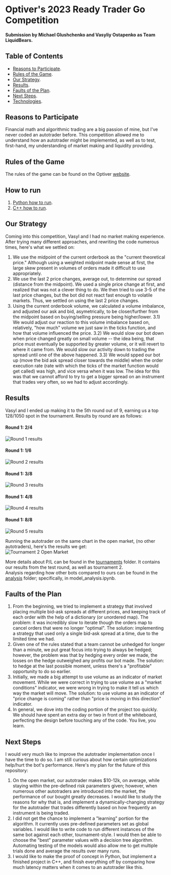 # Optiver's 2023 Ready Trader Go Competition
#### Submission by Michael Glushchenko and Vasyliy Ostapenko as Team LiquidBears.

## Table of Contents
* [Reasons to Participate](https://github.com/mglush/ready-trader-go-2023/blob/main/README.md#reasons-to-participate).
* [Rules of the Game](https://github.com/mglush/ready-trader-go-2023/blob/main/README.md#rules-of-the-game).
* [Our Strategy](https://github.com/mglush/ready-trader-go-2023/blob/main/README.md#our-strategy).
* [Results](https://github.com/mglush/ready-trader-go-2023/blob/main/README.md#results).
* [Faults of the Plan](https://github.com/mglush/ready-trader-go-2023/blob/main/README.md#faults-of-the-plan).
* [Next Steps](https://github.com/mglush/ready-trader-go-2023/blob/main/README.md#next-steps).
* [Technologies](https://github.com/mglush/ready-trader-go-2023/blob/main/README.md#technologies).

## Reasons to Participate
Financial math and algorithmic trading are a big passion of mine, but I've never coded an autotrader before. This competition allowed me to understand how an autotrader might be implemented, as well as to test, first-hand, my understanding of market making and liquidity providing.

## Rules of the Game
The rules of the game can be found on the Optiver [website](https://readytradergo.optiver.com/how-to-play/).

## How to run
1) [Python how to run](https://github.com/mglush/ready-trader-go-2023/tree/main/py#ready-trader-go).
2) [C++ how to run](https://github.com/mglush/ready-trader-go-2023/tree/main/cpp#ready-trader-go).

## Our Strategy
Coming into this competition, Vasyl and I had no market making experience. After trying many different approaches, and rewriting the code numerous times, here's what we settled on:
  1) We use the midpoint of the current orderbook as the "current theoretical price." Although using a weighted midpoint made sense at first, the large skew present in volumes of orders made it difficult to use appropriately. 
  2) We use the last 2 price changes, average out, to determine our spread (distance from the midpoint). We used a single price change at first, and realized that was not a clever thing to do. We then tried to use 3-5 of the last price changes, but the bot did not react fast enough to volatile markets. Thus, we settled on using the last 2 price changes.
  3) Using the current orderbook volume, we calculated a volume imbalance, and adjusted our ask and bid, asymetrically, to be closer/further from the midpoint based on buying/selling pressure being higher/lower.
    3.1) We would adjust our reaction to this volume imbalance based on, relatively, "how much" volume we just saw in the ticks function, and how that volume influenced the price.
    3.2) We would slow our bot down when price changed greatly on small volume -- the idea being, that price must eventually be supported by greater volume, or it will revert to where it came from. We would slow our activity down to trading the spread until one of the above happened.
    3.3) We would spped our bot up (move the bid ask spread closer towards the middle) when the order execution rate (rate with which the ticks of the market function would get called) was high, and vice versa when it was low. The idea for this was that we cannot afford to try to get a bigger spread on an instrument that trades very often, so we had to adjust accordingly.

## Results
Vasyl and I ended up making it to the 5th round out of 9, earning us a top 128/1050 spot in the tournament. Results by round are as follows:  
#### Round 1: 2/4  
![Round 1 results](https://github.com/mglush/ready-trader-go-2023/blob/main/py/analysis/result_plots/match_round1.png)  
#### Round 1: 1/6  
![Round 2 results](https://github.com/mglush/ready-trader-go-2023/blob/main/py/analysis/result_plots/match_round2.png)  
#### Round 1: 3/8  
![Round 3 results](https://github.com/mglush/ready-trader-go-2023/blob/main/py/analysis/result_plots/match_round3.png)  
#### Round 1: 4/8  
![Round 4 results](https://github.com/mglush/ready-trader-go-2023/blob/main/py/analysis/result_plots/match_round4.png)  
#### Round 1: 8/8  
![Round 5 results](https://github.com/mglush/ready-trader-go-2023/blob/main/py/analysis/result_plots/match_round5.png)  

Running the autotrader on the same chart in the open market, (no other autotraders), here's the results we get:  
![Tournament 2 Open Market](https://github.com/mglush/ready-trader-go-2023/blob/main/py/analysis/result_plots/result_open_market.png)  
  
More details about P/L can be found in the [tournaments](https://github.com/mglush/ready-trader-go-2023/tree/main/py/tournaments) folder. It contains our results from the test round, as well as tournament 2.  
Analysis regarding how other bots compared to ours can be found in the [analysis](https://github.com/mglush/ready-trader-go-2023/tree/main/py/analysis) folder; specifically, in model_analysis.ipynb.  

## Faults of the Plan
  1) From the beginning, we tried to implement a strategy that involved placing multiple bid-ask spreads at different prices, and keeping track of each order with the help of a dictionary (or unordered map). The problem: it was incredibly slow to iterate though the orders map to cancel orders that were no longer "optimal". The solution: implementing a strategy that used only a single bid-ask spread at a time, due to the limited time we had.
  2) Given one of the rules stated that a team cannot be unhedged for longer than a minute, we put great focus into trying to always be hedged; however, the problem was that by hedging every order we made, the losses on the hedge outweighed any profits our bot made. The solution: to hedge at the last possible moment, unless there's a "profitable" opportunity to do so earlier.
  3) Initially, we made a big attempt to use volume as an indicator of market movement. While we were correct in trying to use volume as a "market conditions" indicator, we were wrong in trying to make it tell us which way the market will move. The solution: to use volume as an indicator of "price change is coming" rather than "price is moving in this direction" indicator.
  4) In general, we dove into the coding portion of the project too quickly. We should have spent an extra day or two in front of the whiteboard, perfecting the design before touching any of the code. You live, you learn.

## Next Steps 
I would very much like to improve the autotrader implementation once I have the time to do so. I am still curious about how certain optimizations help/hurt the bot's performance. Here's my plan for the future of this repository:
  1) On the open market, our autotrader makes $10-12k, on average, while staying within the pre-defined risk parameters given; however, when numerous other autotraders are introduced into the market, the performance of our bought greatly decreases. I would like to study the reasons for why that is, and implement a dynamically-changing strategy for the autotrader that trades differently based on how frequently an instrument is being traded.
  2) I did not get the chance to implement a "learning" portion for the algorithm. It currently uses pre-defined parameters set as global variables. I would like to write code to run different instances of the same bot against each other, tournament-style. I would then be able to choose the "best" parameter values with a decision tree algorithm. Automating testing of the models would also allow me to get multiple trials  done and average the results over many runs.
  3) I would like to make the proof of concept in Python, but implement a finished project in C++, and finish everything off by comparing how much latency matters when it comes to an autotrader like this.
